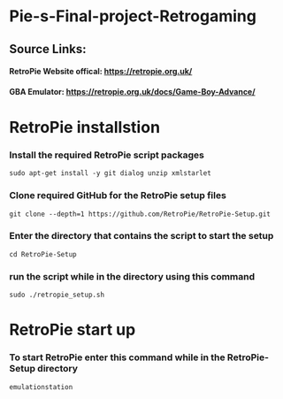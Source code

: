 # Pie-s-Final-project-Retrogaming

## Source Links:
####  RetroPie Website offical: https://retropie.org.uk/
####  GBA Emulator: https://retropie.org.uk/docs/Game-Boy-Advance/

# RetroPie installstion 

###  Install the required RetroPie script packages
```
sudo apt-get install -y git dialog unzip xmlstarlet
```
###  Clone required GitHub for the RetroPie setup files
```
git clone --depth=1 https://github.com/RetroPie/RetroPie-Setup.git
```

###  Enter the directory that contains the script to start the setup
```
cd RetroPie-Setup
```
###  run the script while in the directory using this command 
```
sudo ./retropie_setup.sh
```

# RetroPie start up
###  To start RetroPie enter this command while in the RetroPie-Setup directory
```
emulationstation
```

